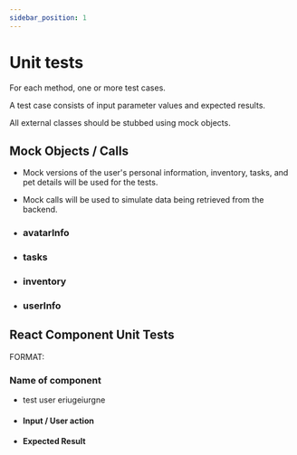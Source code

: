 ```yaml
---
sidebar_position: 1
---
```

# Unit tests
For each method, one or more test cases.

A test case consists of input parameter values and expected results.

All external classes should be stubbed using mock objects.

## Mock Objects / Calls 
- Mock versions of the user's personal information, inventory, tasks, and pet details will be used for the tests.
- Mock calls will be used to simulate data being retrieved from the backend. 


- ### avatarInfo

- ### tasks

- ### inventory

- ### userInfo


## React Component Unit Tests



FORMAT: 

### Name of component

- test user eriugeiurgne

- #### Input / User action

- #### Expected Result